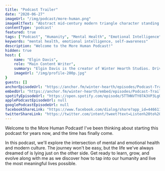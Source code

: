 ```yaml
---
title: "Podcast Trailer"
date: "2020-06-27"
imageUrl: "/img/podcast/more-human.png"
imageAltText: "Abstract mid-century modern triangle character standing next to the words More Human"
contentType: 'podcast'
featured: true
tags: ["Podcast", "Humanity", "Mental Health", "Emotional Intelligence", "Self-awareness"]
keywords: "mental health, emotional intelligence, self-awareness"
description: "Welcome to the More Human Podcast!"
hidden: true
host: {
    name: "Elgin Davis",
    role: "Main Content Writer",
    summary: "Elgin Davis is the creator of Winter Hearth Studios. Driven by a passionate spirit and boundless curiosity, Davis' work seeks to explore the depths of humanity and what it might look like to live a hyper-meaningful existence here on earth.",
    imageUrl: "/img/profile-200p.jpg" 
}
guests: []
anchorEpisodeUrl: "https://anchor.fm/winter-hearth/episodes/Podcast-Trailer-eg12nf/a-a2irub8"
embedUrl: "https://anchor.fm/winter-hearth/embed/episodes/Podcast-Trailer-eg12nf"
spotifyEpisodeUrl: "https://open.spotify.com/episode/5TTHNVTY07A3VP3LgQM6ir"
applePodcastEpisodeUrl: null
googlePodcastEpisodeUrl: null
facebookShareLink: "https://www.facebook.com/dialog/share?app_id=446611785530020&href=https://anchor.fm/winter-hearth/episodes/Series-Trailer-eg0u2j&redirect_uri=https://anchor.fm/winter-hearth/episodes/Series-Trailer-eg0u2j"
twitterShareLink: "https://twitter.com/intent/tweet?text=Listen%20to%20%22Series%20Trailer%22%20by%20More%20Human.%20%E2%9A%93%20https://anchor.fm/winter-hearth/episodes/Series-Trailer-eg0u2j"
---
```


Welcome to the More Human Podcast! I've been thinking about starting this podcast for years now, and the time has finally come. 

In this podcast, we'll explore the intersection of mental and emotional health and modern culture. The journey won't be easy, but the life we've always dreamed of is lying just on the other side. Get ready to learn, grow, and evolve along with me as we discover how to tap into our humanity and live the most meaningful lives possible.